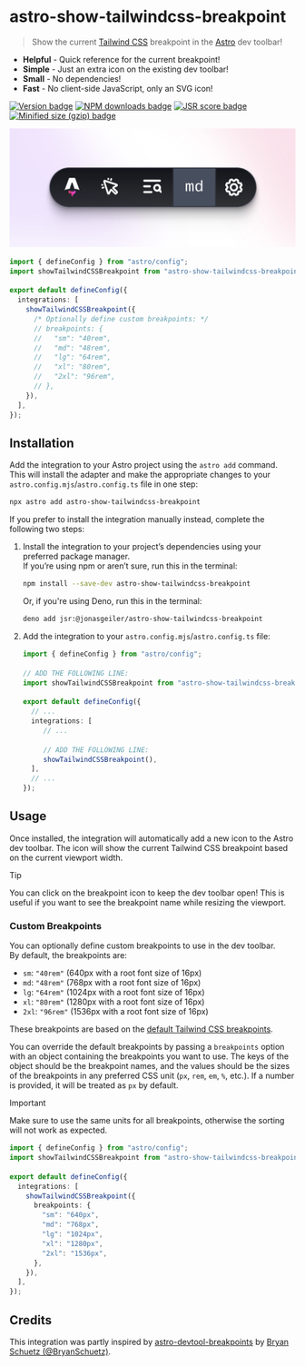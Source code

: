 # astro-show-tailwindcss-breakpoint

> Show the current [Tailwind CSS][tailwindcss] breakpoint in the [Astro][astro] dev toolbar!

- **Helpful** - Quick reference for the current breakpoint!
- **Simple** - Just an extra icon on the existing dev toolbar!
- **Small** - No dependencies!
- **Fast** - No client-side JavaScript, only an SVG icon!

[![Version badge](https://img.shields.io/npm/v/astro-show-tailwindcss-breakpoint?style=for-the-badge&label=Version&labelColor=2a2d35&color=f2ebf4)][latest-release]
[![NPM downloads badge](https://img.shields.io/npm/d18m/astro-show-tailwindcss-breakpoint?style=for-the-badge&label=NPM%20Downloads&labelColor=2a2d35&color=e13fa0&cacheSeconds=86400)][package-on-npm]
[![JSR score badge](https://jsr.io/badges/@jonasgeiler/astro-show-tailwindcss-breakpoint/score?style=for-the-badge&label=Score&logoColor=fff&labelColor=2a2d35&color=f2ebf4&cacheSeconds=86400)][package-on-jsr]
[![Minified size (gzip) badge](https://img.shields.io/bundlejs/size/astro-show-tailwindcss-breakpoint?style=for-the-badge&labelColor=2a2d35&color=e13fa0&cacheSeconds=86400)][package-on-bundlejs]

![Screenshot of an Astro dev toolbar using this integration](./.github/assets/toolbar.png)

```typescript
import { defineConfig } from "astro/config";
import showTailwindCSSBreakpoint from "astro-show-tailwindcss-breakpoint";

export default defineConfig({
  integrations: [
    showTailwindCSSBreakpoint({
      /* Optionally define custom breakpoints: */
      // breakpoints: {
      //   "sm": "40rem",
      //   "md": "48rem",
      //   "lg": "64rem",
      //   "xl": "80rem",
      //   "2xl": "96rem",
      // },
    }),
  ],
});
```

## Installation

Add the integration to your Astro project using the `astro add` command.  
This will install the adapter and make the appropriate changes to your
`astro.config.mjs`/`astro.config.ts` file in one step:
```bash
npx astro add astro-show-tailwindcss-breakpoint
```
If you prefer to install the integration manually instead, complete the
following two steps:
1. Install the integration to your project’s dependencies using your preferred
   package manager.  
   If you’re using npm or aren’t sure, run this in the terminal:
   ```bash
   npm install --save-dev astro-show-tailwindcss-breakpoint
   ```
   Or, if you're using Deno, run this in the terminal:
   ```bash
   deno add jsr:@jonasgeiler/astro-show-tailwindcss-breakpoint
   ```
2. Add the integration to your `astro.config.mjs`/`astro.config.ts` file:
   ```typescript
   import { defineConfig } from "astro/config";
   
   // ADD THE FOLLOWING LINE:
   import showTailwindCSSBreakpoint from "astro-show-tailwindcss-breakpoint";

   export default defineConfig({
     // ...
     integrations: [
        // ...
   
        // ADD THE FOLLOWING LINE:
        showTailwindCSSBreakpoint(),
     ],
     // ...
   });
   ```

## Usage

Once installed, the integration will automatically add a new icon to the
Astro dev toolbar. The icon will show the current Tailwind CSS breakpoint
based on the current viewport width.

> [!TIP]
> You can click on the breakpoint icon to keep the dev toolbar open!
> This is useful if you want to see the breakpoint name while resizing
> the viewport.

### Custom Breakpoints

You can optionally define custom breakpoints to use in the dev toolbar.  
By default, the breakpoints are:
- `sm`: `"40rem"` (640px with a root font size of 16px)
- `md`: `"48rem"` (768px with a root font size of 16px)
- `lg`: `"64rem"` (1024px with a root font size of 16px)
- `xl`: `"80rem"` (1280px with a root font size of 16px)
- `2xl`: `"96rem"` (1536px with a root font size of 16px)

These breakpoints are based on the [default Tailwind CSS breakpoints][tailwindcss-breakpoints].

You can override the default breakpoints by passing a `breakpoints` option with
an object containing the breakpoints you want to use. The keys of the
object should be the breakpoint names, and the values should be the sizes
of the breakpoints in any preferred CSS unit (`px`, `rem`, `em`, `%`, etc.).
If a number is provided, it will be treated as `px` by default.

> [!IMPORTANT]
> Make sure to use the same units for all breakpoints, otherwise the
> sorting will not work as expected.

```typescript
import { defineConfig } from "astro/config";
import showTailwindCSSBreakpoint from "astro-show-tailwindcss-breakpoint";

export default defineConfig({
  integrations: [
    showTailwindCSSBreakpoint({
      breakpoints: {
        "sm": "640px",
        "md": "768px",
        "lg": "1024px",
        "xl": "1280px",
        "2xl": "1536px",
      },
    }),
  ],
});
```

## Credits

This integration was partly inspired
by [astro-devtool-breakpoints][astro-devtool-breakpoints]
by [Bryan Schuetz (@BryanSchuetz)][@BryanSchuetz].

[@BryanSchuetz]: https://github.com/BryanSchuetz
[astro-devtool-breakpoints]: https://github.com/BryanSchuetz/astro-breakpoints
[astro]: https://astro.build/
[latest-release]: https://github.com/jonasgeiler/astro-show-tailwindcss-breakpoint/releases/latest
[package-on-bundlejs]: https://bundlejs.com/?q=astro-show-tailwindcss-breakpoint
[package-on-jsr]: https://jsr.io/@jonasgeiler/astro-show-tailwindcss-breakpoint
[package-on-npm]: https://www.npmjs.com/package/astro-show-tailwindcss-breakpoint
[tailwindcss-breakpoints]: https://tailwindcss.com/docs/responsive-design#overview
[tailwindcss]: https://tailwindcss.com/

